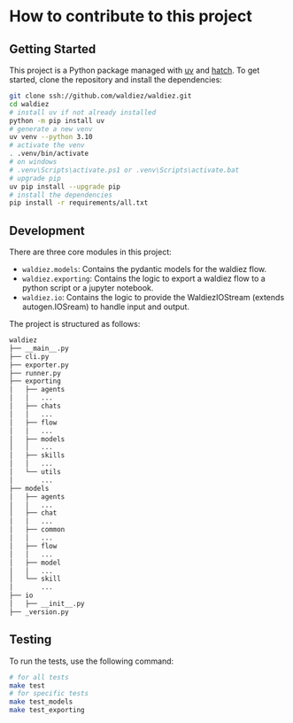 # How to contribute to this project

## Getting Started

This project is a Python package managed with [uv](https://github.com/astral-sh/uv) and [hatch](https://github.com/pypa/hatch). To get started, clone the repository and install the dependencies:

```bash
git clone ssh://github.com/waldiez/waldiez.git
cd waldiez
# install uv if not already installed
python -m pip install uv
# generate a new venv
uv venv --python 3.10
# activate the venv
. .venv/bin/activate
# on windows
# .venv\Scripts\activate.ps1 or .venv\Scripts\activate.bat
# upgrade pip
uv pip install --upgrade pip
# install the dependencies
pip install -r requirements/all.txt
```

## Development

There are three core modules in this project:

- `waldiez.models`: Contains the pydantic models for the waldiez flow.
- `waldiez.exporting`: Contains the logic to export a waldiez flow to a python script or a jupyter notebook.
- `waldiez.io`: Contains the logic to provide the WaldiezIOStream (extends autogen.IOSream) to handle input and output.

The project is structured as follows:

``` bash
waldiez
├── __main__.py
├── cli.py
├── exporter.py
├── runner.py
├── exporting
│   ├── agents
│   │   ...
│   ├── chats
│   │   ...
│   ├── flow
│   │   ...
│   ├── models
│   │   ...
│   ├── skills
│   │   ...
│   └── utils
│       ...
├── models
│   ├── agents
│   │   ...
│   ├── chat
│   │   ...
│   ├── common
│   │   ...
│   ├── flow
│   │   ...
│   ├── model
│   │   ...
│   └── skill
│       ...
├── io
│   ├── __init__.py
├── _version.py
```

## Testing

To run the tests, use the following command:

```bash
# for all tests
make test
# for specific tests
make test_models
make test_exporting
```
